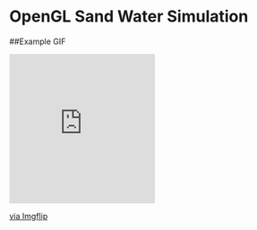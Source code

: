 # OpenGL Sand Water Simulation

##Example GIF
<div style="width:260px;max-width:100%;"><div style="height:0;padding-bottom:102.31%;position:relative;"><iframe width="260" height="266" style="position:absolute;top:0;left:0;width:100%;height:100%;" frameBorder="0" src="https://imgflip.com/embed/5fpubv"></iframe></div><p><a href="https://imgflip.com/gif/5fpubv">via Imgflip</a></p></div>
